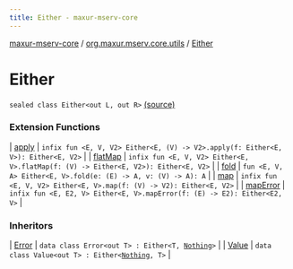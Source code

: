 ```yaml
---
title: Either - maxur-mserv-core
---
```


[maxur-mserv-core](../index.html) / [org.maxur.mserv.core.utils](index.html) / [Either](.)

# Either

`sealed class Either<out L, out R>` [(source)](https://github.com/myunusov/maxur-mserv/tree/master/maxur-mserv-core/src/main/kotlin/org/maxur/mserv/core/utils/Either.kt#L6)

### Extension Functions

| [apply](apply.html) | `infix fun <E, V, V2> Either<E, (V) -> V2>.apply(f: Either<E, V>): Either<E, V2>` |
| [flatMap](flat-map.html) | `infix fun <E, V, V2> Either<E, V>.flatMap(f: (V) -> Either<E, V2>): Either<E, V2>` |
| [fold](fold.html) | `fun <E, V, A> Either<E, V>.fold(e: (E) -> A, v: (V) -> A): A` |
| [map](map.html) | `infix fun <E, V, V2> Either<E, V>.map(f: (V) -> V2): Either<E, V2>` |
| [mapError](map-error.html) | `infix fun <E, E2, V> Either<E, V>.mapError(f: (E) -> E2): Either<E2, V>` |

### Inheritors

| [Error](-error/index.html) | `data class Error<out T> : Either<T, `[`Nothing`](https://kotlinlang.org/api/latest/jvm/stdlib/kotlin/-nothing/index.html)`>` |
| [Value](-value/index.html) | `data class Value<out T> : Either<`[`Nothing`](https://kotlinlang.org/api/latest/jvm/stdlib/kotlin/-nothing/index.html)`, T>` |

